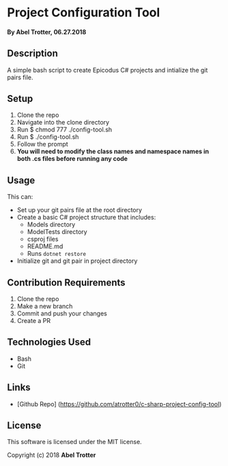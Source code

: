 # Project Configuration Tool

#### By Abel Trotter, 06.27.2018

## Description

A simple bash script to create Epicodus C# projects and intialize the git pairs file.

## Setup

1. Clone the repo
1. Navigate into the clone directory
1. Run $ chmod 777 ./config-tool.sh
1. Run $ ./config-tool.sh
1. Follow the prompt
1. **You will need to modify the class names and namespace names in both .cs files before running any code**

## Usage

This can:
* Set up your git pairs file at the root directory
* Create a basic C# project structure that includes:
  * Models directory
  * ModelTests directory
  * csproj files
  * README.md
  * Runs `dotnet restore`
* Initialize git and git pair in project directory

## Contribution Requirements

1. Clone the repo
1. Make a new branch
1. Commit and push your changes
1. Create a PR

## Technologies Used

* Bash
* Git

## Links

* [Github Repo] (https://github.com/atrotter0/c-sharp-project-config-tool)

## License

This software is licensed under the MIT license.

Copyright (c) 2018 **Abel Trotter**